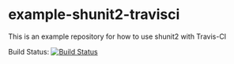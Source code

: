 example-shunit2-travisci
========================

This is an example repository for how to use shunit2 with Travis-CI

Build Status:
[![Build Status](https://travis-ci.org/martinseener/example-shunit2-travisci.svg?branch=master)](https://travis-ci.org/martinseener/example-shunit2-travisci)
